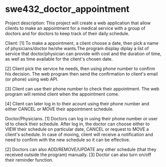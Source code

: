 # swe432_doctor_appointment

Project description:
This project will create a web application that allow clients to make an appointment for a medical service with a group of doctors and for doctors to keep track of their daily schedule.

Client:
[1] To make a appointment, a client choose a date, then pick a name of physicians/doctor he/she wants.The program display diplay a list of service that doctor/physician can provide with cost and the duration of time, as well as time available for the client's chosen date.

[2] Client pick the service he needs, then using phone number to confirm his decision.  The web program then send the confirmation to client's email (or phone) using web API.

[3] Client can use their phone number to check their appointment. The web program will remind client when the appointment come.

[4] Client can later log in to their acount using their phone number and either CANCEL or MOVE their appointment schedule.

Doctor/Physicians.
[1] Doctors can log in using their phone number or user id to check their schedule. After log in, the doctor 
can choose either to VIEW their schedule on particular date, CANCEL or request to MOVE a client's schedule.
In case of moving, client will receive a notification and need to confirm with the new schedule so it can 
be effective.

[2] Doctors can also ADD/REMOVE/UPDATE any other schedule (that they received outside the program) manually.
[3] Doctor can also turn on/off their reminder function.

